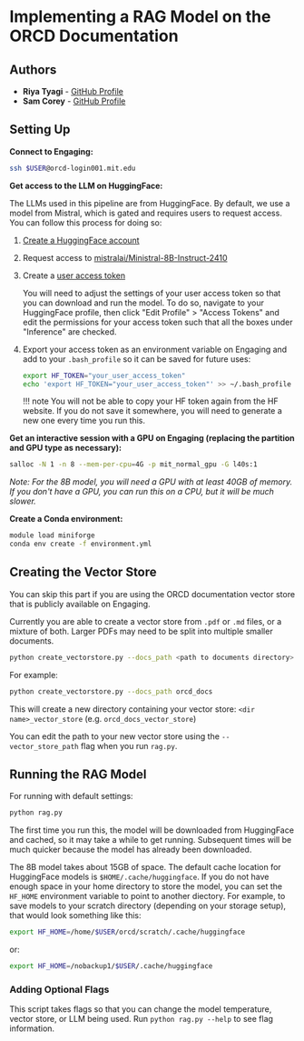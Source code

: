 # Implementing a RAG Model on the ORCD Documentation

## Authors

- **Riya Tyagi** - [GitHub Profile](https://github.com/Centrattic)
- **Sam Corey** - [GitHub Profile](https://github.com/secorey)

## Setting Up

**Connect to Engaging:**

```bash
ssh $USER@orcd-login001.mit.edu
```

**Get access to the LLM on HuggingFace:**

The LLMs used in this pipeline are from HuggingFace. By default, we use a model
from Mistral, which is gated and requires users to request access. You can
follow this process for doing so:

1. [Create a HuggingFace account](https://huggingface.co/)
2. Request access to [mistralai/Ministral-8B-Instruct-2410](https://huggingface.co/mistralai/Ministral-8B-Instruct-2410)
3. Create a [user access token](https://huggingface.co/settings/tokens)

    You will need to adjust the settings of your user access token so that you
    can download and run the model. To do so, navigate to your HuggingFace
    profile, then click "Edit Profile" > "Access Tokens" and edit the
    permissions for your access token such that all the boxes under "Inference"
    are checked.

4. Export your access token as an environment variable on Engaging and add to
your `.bash_profile` so it can be saved for future uses:

    ```bash
    export HF_TOKEN="your_user_access_token"
    echo 'export HF_TOKEN="your_user_access_token"' >> ~/.bash_profile
    ```

    !!! note
        You will not be able to copy your HF token again from the HF website. If
        you do not save it somewhere, you will need to generate a new one every
        time you run this.

**Get an interactive session with a GPU on Engaging (replacing the partition and GPU type as necessary):**

```bash
salloc -N 1 -n 8 --mem-per-cpu=4G -p mit_normal_gpu -G l40s:1
```

*Note: For the 8B model, you will need a GPU with at least 40GB of memory. If you don't have a GPU, you can run this on a CPU, but it will be much slower.*

**Create a Conda environment:**

```bash
module load miniforge
conda env create -f environment.yml
```

## Creating the Vector Store

You can skip this part if you are using the ORCD documentation vector store that
is publicly available on Engaging.

Currently you are able to create a vector store from `.pdf` or `.md` files, or
a mixture of both. Larger PDFs may need to be split into multiple smaller
documents.

```bash
python create_vectorstore.py --docs_path <path to documents directory>
```

For example:

```bash
python create_vectorstore.py --docs_path orcd_docs
```

This will create a new directory containing your vector store:
`<dir name>_vector_store` (e.g. `orcd_docs_vector_store`)

You can edit the path to your new vector store using the `--vector_store_path`
flag when you run `rag.py`.

## Running the RAG Model

For running with default settings:

```bash
python rag.py
```

The first time you run this, the model will be downloaded from HuggingFace and
cached, so it may take a while to get running. Subsequent times will be much
quicker because the model has already been downloaded.

The 8B model takes about 15GB of space. The default cache location for
HuggingFace models is `$HOME/.cache/huggingface`. If you do not have enough space
in your home directory to store the model, you can set the `HF_HOME` environment
variable to point to another diectory. For example, to save models to your
scratch directory (depending on your storage setup), that would look something
like this:

```bash
export HF_HOME=/home/$USER/orcd/scratch/.cache/huggingface
```

or:

```bash
export HF_HOME=/nobackup1/$USER/.cache/huggingface
```

### Adding Optional Flags

This script takes flags so that you can change the model temperature, vector
store, or LLM being used. Run `python rag.py --help` to see flag information.
